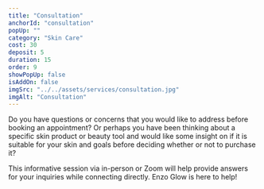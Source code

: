 ```yaml
---
title: "Consultation"
anchorId: "consultation"
popUp: ""
category: "Skin Care"
cost: 30
deposit: 5
duration: 15
order: 9
showPopUp: false
isAddOn: false
imgSrc: "../../assets/services/consultation.jpg"
imgAlt: "Consultation"
---
```


Do you have questions or concerns that you would like to address before booking an appointment?
Or perhaps you have been thinking about a specific skin product or beauty tool and would like some insight on if it is suitable for your skin and goals before deciding whether or not to purchase it?

This informative session via in-person or Zoom will help provide answers for your inquiries while connecting directly.
Enzo Glow is here to help!
